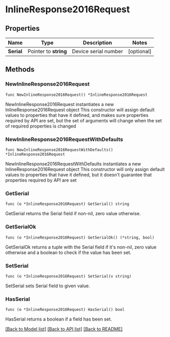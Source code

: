 # InlineResponse2016Request

## Properties

Name | Type | Description | Notes
------------ | ------------- | ------------- | -------------
**Serial** | Pointer to **string** | Device serial number | [optional] 

## Methods

### NewInlineResponse2016Request

`func NewInlineResponse2016Request() *InlineResponse2016Request`

NewInlineResponse2016Request instantiates a new InlineResponse2016Request object
This constructor will assign default values to properties that have it defined,
and makes sure properties required by API are set, but the set of arguments
will change when the set of required properties is changed

### NewInlineResponse2016RequestWithDefaults

`func NewInlineResponse2016RequestWithDefaults() *InlineResponse2016Request`

NewInlineResponse2016RequestWithDefaults instantiates a new InlineResponse2016Request object
This constructor will only assign default values to properties that have it defined,
but it doesn't guarantee that properties required by API are set

### GetSerial

`func (o *InlineResponse2016Request) GetSerial() string`

GetSerial returns the Serial field if non-nil, zero value otherwise.

### GetSerialOk

`func (o *InlineResponse2016Request) GetSerialOk() (*string, bool)`

GetSerialOk returns a tuple with the Serial field if it's non-nil, zero value otherwise
and a boolean to check if the value has been set.

### SetSerial

`func (o *InlineResponse2016Request) SetSerial(v string)`

SetSerial sets Serial field to given value.

### HasSerial

`func (o *InlineResponse2016Request) HasSerial() bool`

HasSerial returns a boolean if a field has been set.


[[Back to Model list]](../README.md#documentation-for-models) [[Back to API list]](../README.md#documentation-for-api-endpoints) [[Back to README]](../README.md)


